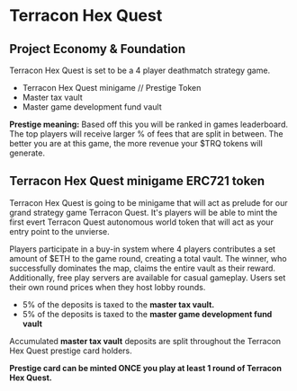 # Terracon Hex Quest

<h2>Project Economy & Foundation</h2>

Terracon Hex Quest is set to be a 4 player deathmatch strategy game.

<ul>
<li>Terracon Hex Quest minigame // Prestige Token</li>
<li>Master tax vault</li>
<li>Master game development fund vault</li>
</ul>

<b>Prestige meaning:</b> Based off this you will be ranked in games leaderboard. The top players will receive larger % of fees that are split in between. The better you are at this game, the more revenue your $TRQ tokens will generate. 

<h2>Terracon Hex Quest minigame ERC721 token</h1>

Terracon Hex Quest is going to be minigame that will act as prelude for our grand strategy game Terracon Quest. It's players will be able to mint the first evert Terracon Quest autonomous world token that will act as your entry point to the unvierse.

Players participate in a buy-in system where 4 players contributes a set amount of $ETH to the game round, creating a total vault. The winner, who successfully dominates the map, claims the entire vault as their reward. Additionally, free play servers are available for casual gameplay. Users set their own round prices when they host lobby rounds.

<ul>
<li>5% of the deposits is taxed to the <b>master tax vault.</b></li>
<li>5% of the deposits is taxed to the <b>master game development fund vault</b></li>
</ul>

Accumulated <b>master tax vault</b> deposits are split throughout the Terracon Hex Quest prestige card holders.

<b>Prestige card can be minted ONCE you play at least 1 round of Terracon Hex Quest.</b>
